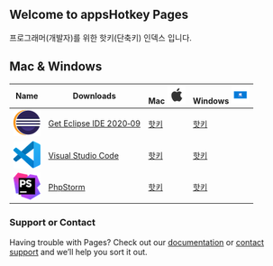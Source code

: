 ## Welcome to appsHotkey Pages

프로그래머(개발자)를 위한 핫키(단축키) 인덱스 입니다.

## Mac & Windows

Name | Downloads | Mac ![로고](img/apple.png)| Windows  ![로고](img/windows.png)
------------ | ------------- | ------------- | ------------- 
![로고](img/eclipse.png) | [Get Eclipse IDE 2020‑09](www.eclipse.org/downloads/download.php) | [핫키](https://github.com/appskey/appskey.github.io/edit/master/index.md) | [핫키](https://github.com/appskey/appskey.github.io/edit/master/index.md) 
![로고](img/vscode.png) | [Visual Studio Code](https://code.visualstudio.com) | [핫키](https://github.com/appskey/appskey.github.io/edit/master/index.md) | [핫키](https://github.com/appskey/appskey.github.io/edit/master/index.md) 
![로고](img/phpstorm.png) | [PhpStorm](https://www.jetbrains.com/ko-kr/phpstorm/download/download-thanks.html) | [핫키](https://github.com/appskey/appskey.github.io/edit/master/index.md) | [핫키](https://github.com/appskey/appskey.github.io/edit/master/index.md) 



### Support or Contact

Having trouble with Pages? Check out our [documentation](https://docs.github.com/categories/github-pages-basics/) or [contact support](https://github.com/contact) and we’ll help you sort it out.

